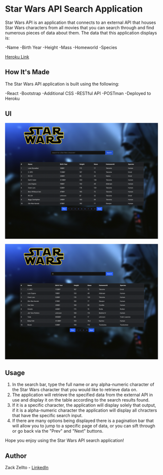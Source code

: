 # Star Wars API Search Application

Star Wars API is an application that connects to an external API that houses Star Wars characters from all movies that you can search through and find numerous pieces of data about them. The data that this application displays is:

-Name
-Birth Year
-Height
-Mass
-Homeworld
-Species

[Heroku Link](https://zack-react-swapi-app.herokuapp.com/)

## How It's Made

The Star Wars API application is built using the following:

-React
-Bootstrap
-Additional CSS
-RESTful API
-POSTman
-Deployed to Heroku

## UI
![Star Wars API Landing Page](https://github.com/zackzellto/SWAPI/blob/master/swapi-landing-page.png?raw=true)

![Star Wars API Search Active](https://github.com/zackzellto/SWAPI/blob/master/swapi-search-use.png?raw=true)

## Usage

1. In the search bar, type the full name or any alpha-numeric character of the Star Wars character that you would like to retrieve data on.
2. The application will retrieve the specified data from the external API in use and display it on the table according to the search results found.
3. If it is a specific character, the application will display solely that output, if it is a alpha-numeric character the application will display all chracters that have the specific search input.
4. If there are many options being displayed there is a pagination bar that will allow you to jump to a specific page of data, or you can sift through or go back via the "Prev" and "Next" buttons.

Hope you enjoy using the Star Wars API search application!

## Author
Zack Zellto - [LinkedIn](https://www.linkedin.com/in/zackzellto/)
